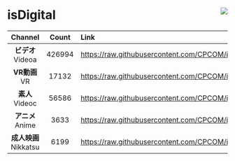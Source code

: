 # isDigital <img align="right" src="https://img.shields.io/github/last-commit/CPCOM/isDigital"/>  
  
| Channel | Count | Link |  
| :-----: | :---: | :--- |  
|**ビデオ**<br />Videoa | 426994 | https://raw.githubusercontent.com/CPCOM/isDigital/main/Videoa.txt |  
|**VR動画**<br />VR | 17132 | https://raw.githubusercontent.com/CPCOM/isDigital/main/VR.txt |  
|**素人**<br />Videoc | 56586 | https://raw.githubusercontent.com/CPCOM/isDigital/main/Videoc.txt |  
|**アニメ**<br />Anime | 3633 | https://raw.githubusercontent.com/CPCOM/isDigital/main/Anime.txt |  
|**成人映画**<br />Nikkatsu | 6199 | https://raw.githubusercontent.com/CPCOM/isDigital/main/Nikkatsu.txt |  